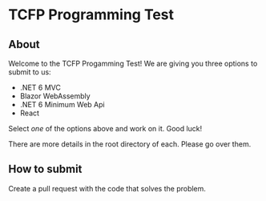 # TCFP Programming Test

## About

Welcome to the TCFP Progamming Test! We are giving you three options to submit to us:

- .NET 6 MVC
- Blazor WebAssembly
- .NET 6 Minimum Web Api
- React

Select *one* of the options above and work on it. Good luck!

There are more details in the root directory of each. Please go over them.

## How to submit

Create a pull request with the code that solves the problem.